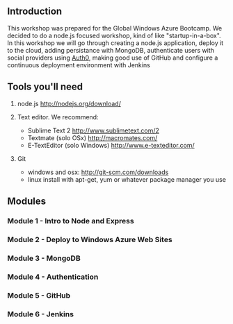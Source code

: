 ## Introduction

This workshop was prepared for the Global Windows Azure Bootcamp. We decided to do a node.js focused workshop, kind of like "startup-in-a-box". In this workshop we will go through creating a node.js application, deploy it to the cloud, adding persistance with MongoDB, authenticate users with social providers using [Auth0](http://auth0.com), making good use of GitHub and configure a continuous deployment environment with Jenkins

## Tools you'll need

1. node.js http://nodejs.org/download/ 

2. Text editor. We recommend:
    -  Sublime Text 2 http://www.sublimetext.com/2 
    -  Textmate (solo OSx) http://macromates.com/ 
    -  E-TextEditor (solo Windows) http://www.e-texteditor.com/ 

3. Git 
    -  windows and osx: http://git-scm.com/downloads 
    -  linux install with apt-get, yum or whatever package manager you use


## Modules

### Module 1 - Intro to Node and Express

### Module 2 - Deploy to Windows Azure Web Sites

### Module 3 - MongoDB

### Module 4 - Authentication

### Module 5 - GitHub

### Module 6 - Jenkins
